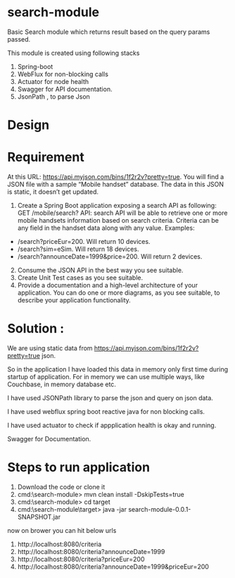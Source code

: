 # search-module

Basic Search module which returns result based on the query params passed.

This module is created using following stacks

1. Spring-boot
2. WebFlux for non-blocking calls
3. Actuator for node health
4. Swagger for API documentation.
5. JsonPath , to parse Json

# Design

# Requirement 

At this URL: https://api.myjson.com/bins/1f2r2v?pretty=true. You will find a JSON file with a
sample “Mobile handset” database. The data in this JSON is static, it doesn’t get updated.
1. Create a Spring Boot application exposing a search API as following:
GET /mobile/search? API: search API will be able to retrieve one or more mobile
handsets information based on search criteria. Criteria can be any field in the
handset data along with any value. Examples:
- /search?priceEur=200. Will return 10 devices.
- /search?sim=eSim. Will return 18 devices.
- /search?announceDate=1999&price=200. Will return 2 devices.
2. Consume the JSON API in the best way you see suitable.
3. Create Unit Test cases as you see suitable.
4. Provide a documentation and a high-level architecture of your application. You can
do one or more diagrams, as you see suitable, to describe your application
functionality.



# Solution :

We are using static data from https://api.myjson.com/bins/1f2r2v?pretty=true json.

So in the application I have loaded this data in memory only first time during startup of application. For in memory we can use multiple ways, like Couchbase, in memory database etc.

I have used JSONPath library to parse the json and query on json data.

I have used webflux spring boot reactive java for non blocking calls.

I have used actuator to check if appplication health is okay and running.

Swagger for Documentation.

# Steps to run application 

1. Download the code or clone it
2. cmd:\search-module> mvn clean install -DskipTests=true
3. cmd:\search-module> cd target
4. cmd:\search-module\target> java -jar search-module-0.0.1-SNAPSHOT.jar

now on brower you can hit below urls 

1. http://localhost:8080/criteria
2. http://localhost:8080/criteria?announceDate=1999
3. http://localhost:8080/criteria?priceEur=200
4. http://localhost:8080/criteria?announceDate=1999&priceEur=200
